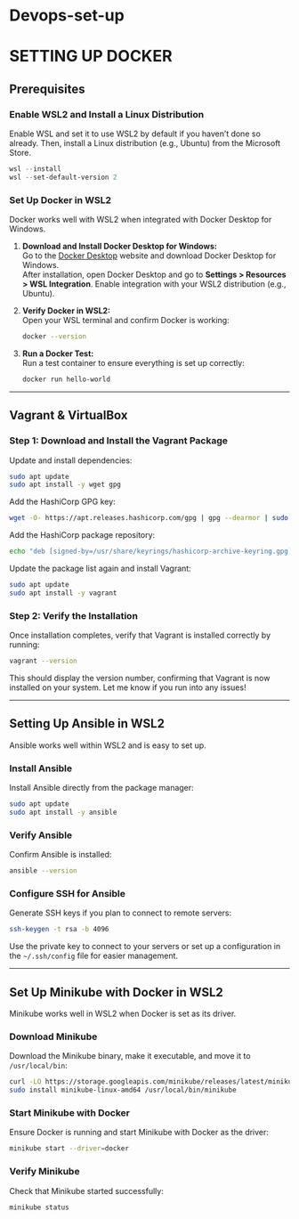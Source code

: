 # Devops-set-up

# SETTING UP DOCKER

## Prerequisites

### Enable WSL2 and Install a Linux Distribution
Enable WSL and set it to use WSL2 by default if you haven’t done so already. Then, install a Linux distribution (e.g., Ubuntu) from the Microsoft Store.

```powershell
wsl --install
wsl --set-default-version 2
```

### Set Up Docker in WSL2
Docker works well with WSL2 when integrated with Docker Desktop for Windows.

1. **Download and Install Docker Desktop for Windows:**  
   Go to the [Docker Desktop](https://www.docker.com/products/docker-desktop/) website and download Docker Desktop for Windows.  
   After installation, open Docker Desktop and go to **Settings > Resources > WSL Integration**. Enable integration with your WSL2 distribution (e.g., Ubuntu).

2. **Verify Docker in WSL2:**  
   Open your WSL terminal and confirm Docker is working:

   ```bash
   docker --version
   ```

3. **Run a Docker Test:**  
   Run a test container to ensure everything is set up correctly:

   ```bash
   docker run hello-world
   ```

---

## Vagrant & VirtualBox

### Step 1: Download and Install the Vagrant Package
Update and install dependencies:

```bash
sudo apt update
sudo apt install -y wget gpg
```

Add the HashiCorp GPG key:

```bash
wget -O- https://apt.releases.hashicorp.com/gpg | gpg --dearmor | sudo tee /usr/share/keyrings/hashicorp-archive-keyring.gpg
```

Add the HashiCorp package repository:

```bash
echo "deb [signed-by=/usr/share/keyrings/hashicorp-archive-keyring.gpg] https://apt.releases.hashicorp.com $(lsb_release -cs) main" | sudo tee /etc/apt/sources.list.d/hashicorp.list
```

Update the package list again and install Vagrant:

```bash
sudo apt update
sudo apt install -y vagrant
```

### Step 2: Verify the Installation
Once installation completes, verify that Vagrant is installed correctly by running:

```bash
vagrant --version
```

This should display the version number, confirming that Vagrant is now installed on your system. Let me know if you run into any issues!

---

## Setting Up Ansible in WSL2
Ansible works well within WSL2 and is easy to set up.

### Install Ansible
Install Ansible directly from the package manager:

```bash
sudo apt update
sudo apt install -y ansible
```

### Verify Ansible
Confirm Ansible is installed:

```bash
ansible --version
```

### Configure SSH for Ansible
Generate SSH keys if you plan to connect to remote servers:

```bash
ssh-keygen -t rsa -b 4096
```

Use the private key to connect to your servers or set up a configuration in the `~/.ssh/config` file for easier management.

---

## Set Up Minikube with Docker in WSL2
Minikube works well in WSL2 when Docker is set as its driver.

### Download Minikube
Download the Minikube binary, make it executable, and move it to `/usr/local/bin`:

```bash
curl -LO https://storage.googleapis.com/minikube/releases/latest/minikube-linux-amd64
sudo install minikube-linux-amd64 /usr/local/bin/minikube
```

### Start Minikube with Docker
Ensure Docker is running and start Minikube with Docker as the driver:

```bash
minikube start --driver=docker
```

### Verify Minikube
Check that Minikube started successfully:

```bash
minikube status
```
